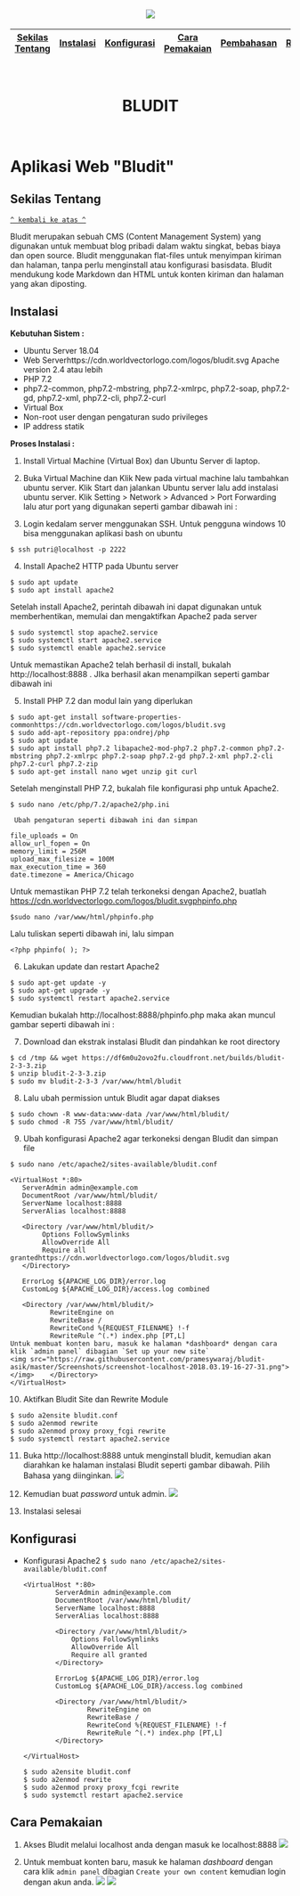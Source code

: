 <h1 align="center"><img src="https://raw.githubusercontent.com/adeliyay/bludit/master/Screenshot/logo.png"></h1>

[Sekilas Tentang](#sekilas-tentang) | [Instalasi](#instalasi) | [Konfigurasi](#konfigurasi) | [Cara Pemakaian](#cara-pemakaian) | [Pembahasan](#pembahasan) | [Referensi](#referensi)
:---:|:---:|:---:|:---:|:---:|:---:

<br/>
<h1 align="center">BLUDIT</h1>
<br/>

# Aplikasi Web "Bludit"

## Sekilas Tentang
[`^ kembali ke atas ^`](#)

Bludit merupakan sebuah CMS (Content Management System) yang digunakan untuk membuat blog pribadi dalam waktu singkat, bebas biaya dan open source. Bludit menggunakan flat-files untuk menyimpan kiriman dan halaman, tanpa perlu menginstall atau konfigurasi basisdata. Bludit mendukung kode Markdown dan HTML untuk konten kiriman dan halaman yang akan diposting. 

## Instalasi 
**Kebutuhan Sistem :**
-   Ubuntu Server 18.04
-   Web Serverhttps://cdn.worldvectorlogo.com/logos/bludit.svg Apache version 2.4 atau lebih
-   PHP 7.2
-   php7.2-common, php7.2-mbstring, php7.2-xmlrpc, php7.2-soap, php7.2-gd, php7.2-xml, php7.2-cli, php7.2-curl
-   Virtual Box
-   Non-root user dengan pengaturan sudo privileges
-   IP address statik

**Proses Instalasi :**
1. Install Virtual Machine (Virtual Box) dan Ubuntu Server di laptop.
2. Buka Virtual Machine dan Klik New pada virtual machine lalu tambahkan ubuntu server.
   Klik Start dan jalankan Ubuntu server lalu add instalasi ubuntu server.
   Klik Setting > Network > Advanced > Port Forwarding lalu atur port yang digunakan seperti gambar dibawah ini :
   
3. Login kedalam server menggunakan SSH. Untuk pengguna windows 10 bisa menggunakan aplikasi bash on ubuntu 

  ```
  $ ssh putri@localhost -p 2222
  ```
 4. Install Apache2 HTTP pada Ubuntu server
  ```
  $ sudo apt update
  $ sudo apt install apache2
  ```
   Setelah install Apache2, perintah dibawah ini dapat digunakan untuk memberhentikan, memulai dan mengaktifkan Apache2 pada server
  ```
  $ sudo systemctl stop apache2.service
  $ sudo systemctl start apache2.service
  $ sudo systemctl enable apache2.service
  ```
   Untuk memastikan Apache2 telah berhasil di install, bukalah http://localhost:8888 . JIka berhasil akan menampilkan seperti gambar dibawah ini
   
5. Install PHP 7.2 dan modul lain yang diperlukan
  ```
  $ sudo apt-get install software-properties-commonhttps://cdn.worldvectorlogo.com/logos/bludit.svg
  $ sudo add-apt-repository ppa:ondrej/php
  $ sudo apt update
  $ sudo apt install php7.2 libapache2-mod-php7.2 php7.2-common php7.2-mbstring php7.2-xmlrpc php7.2-soap php7.2-gd php7.2-xml php7.2-cli php7.2-curl php7.2-zip
  $ sudo apt-get install nano wget unzip git curl
  ```
   Setelah menginstall PHP 7.2, bukalah file konfigurasi php untuk Apache2.
  ```
  $ sudo nano /etc/php/7.2/apache2/php.ini
  ```
     Ubah pengaturan seperti dibawah ini dan simpan
  ```
  file_uploads = On
  allow_url_fopen = On
  memory_limit = 256M
  upload_max_filesize = 100M
  max_execution_time = 360
  date.timezone = America/Chicago
```
   Untuk memastikan PHP 7.2 telah terkoneksi dengan Apache2, buatlah https://cdn.worldvectorlogo.com/logos/bludit.svgphpinfo.php  
  ```
  $sudo nano /var/www/html/phpinfo.php
  ```
   Lalu tuliskan seperti dibawah ini, lalu simpan
  ```
  <?php phpinfo( ); ?>
  ```
6. Lakukan update dan restart Apache2
  ```
  $ sudo apt-get update -y
  $ sudo apt-get upgrade -y
  $ sudo systemctl restart apache2.service
  ```
   Kemudian bukalah http://localhost:8888/phpinfo.php maka akan muncul gambar seperti dibawah ini :
  
7. Download dan ekstrak instalasi Bludit dan pindahkan ke root directory
  ```
  $ cd /tmp && wget https://df6m0u2ovo2fu.cloudfront.net/builds/bludit-2-3-3.zip
  $ unzip bludit-2-3-3.zip
  $ sudo mv bludit-2-3-3 /var/www/html/bludit
  ```
8. Lalu ubah permission untuk Bludit agar dapat diakses
  ```
  $ sudo chown -R www-data:www-data /var/www/html/bludit/
  $ sudo chmod -R 755 /var/www/html/bludit/ 
  ```
9. Ubah konfigurasi Apache2 agar terkoneksi dengan Bludit dan simpan file
  ```
  $ sudo nano /etc/apache2/sites-available/bludit.conf
  ```
  ```
  <VirtualHost *:80>
     ServerAdmin admin@example.com
     DocumentRoot /var/www/html/bludit/
     ServerName localhost:8888
     ServerAlias localhost:8888

     <Directory /var/www/html/bludit/>
          Options FollowSymlinks
          AllowOverride All
          Require all grantedhttps://cdn.worldvectorlogo.com/logos/bludit.svg
     </Directory>

     ErrorLog ${APACHE_LOG_DIR}/error.log
     CustomLog ${APACHE_LOG_DIR}/access.log combined
    
     <Directory /var/www/html/bludit/>
            RewriteEngine on
            RewriteBase /
            RewriteCond %{REQUEST_FILENAME} !-f
            RewriteRule ^(.*) index.php [PT,L]
Untuk membuat konten baru, masuk ke halaman *dashboard* dengan cara klik `admin panel` dibagian `Set up your new site` 
<img src="https://raw.githubusercontent.com/pramesywaraj/bludit-asik/master/Screenshots/screenshot-localhost-2018.03.19-16-27-31.png"></img>    </Directory>
  </VirtualHost>
  ```
10. Aktifkan Bludit Site dan Rewrite Module
  ```
  $ sudo a2ensite bludit.conf
  $ sudo a2enmod rewrite
  $ sudo a2enmod proxy proxy_fcgi rewrite
  $ sudo systemctl restart apache2.service
  ```
11. Buka http://localhost:8888 untuk menginstall bludit, kemudian akan diarahkan ke halaman instalasi Bludit seperti gambar dibawah. Pilih Bahasa yang diinginkan.
<img src="https://raw.githubusercontent.com/adeliyay/bludit/master/Screenshot/41.PNG"></img>

12. Kemudian buat *password* untuk admin.
<img src="https://raw.githubusercontent.com/adeliyay/bludit/master/Screenshot/42.PNG"></img>

13. Instalasi selesai


## Konfigurasi
- Konfigurasi Apache2
`$ sudo nano /etc/apache2/sites-available/bludit.conf`
	
	```
	<VirtualHost *:80>
     		ServerAdmin admin@example.com
     		DocumentRoot /var/www/html/bludit/
     		ServerName localhost:8888
     		ServerAlias localhost:8888

     		<Directory /var/www/html/bludit/>
          		Options FollowSymlinks
          		AllowOverride All
          		Require all granted
     		</Directory>

     		ErrorLog ${APACHE_LOG_DIR}/error.log
     		CustomLog ${APACHE_LOG_DIR}/access.log combined
    
     		<Directory /var/www/html/bludit/>
            		RewriteEngine on
            		RewriteBase /
            		RewriteCond %{REQUEST_FILENAME} !-f
            		RewriteRule ^(.*) index.php [PT,L]
    		</Directory>

	</VirtualHost>
	```

	```
	$ sudo a2ensite bludit.conf
	$ sudo a2enmod rewrite
	$ sudo a2enmod proxy proxy_fcgi rewrite
	$ sudo systemctl restart apache2.service
	```
## Cara Pemakaian
1. Akses Bludit melalui localhost anda dengan masuk ke localhost:8888
<img src="https://raw.githubusercontent.com/adeliyay/bludit/master/Screenshot/43.PNG"></img>

2. Untuk membuat konten baru, masuk ke halaman *dashboard* dengan cara klik `admin panel` dibagian `Create your own content` kemudian login dengan akun anda.
<img src="https://raw.githubusercontent.com/adeliyay/bludit/master/Screenshot/44.PNG"></img>
<img src="https://raw.githubusercontent.com/adeliyay/bludit/master/Screenshot/45.PNG"></img>


